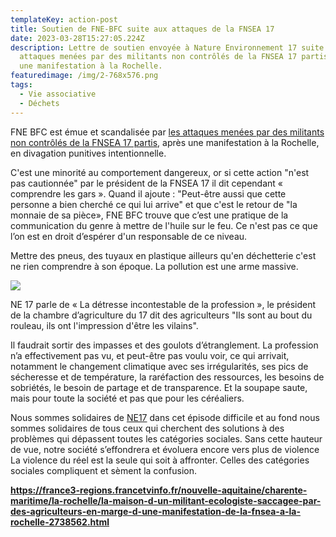 ```yaml
---
templateKey: action-post
title: Soutien de FNE-BFC suite aux attaques de la FNSEA 17
date: 2023-03-28T15:27:05.224Z
description: Lettre de soutien envoyée à Nature Environnement 17 suite aux
  attaques menées par des militants non contrôlés de la FNSEA 17 partis, après
  une manifestation à la Rochelle.
featuredimage: /img/2-768x576.png
tags:
  - Vie associative
  - Déchets
---
```

FNE BFC est émue et scandalisée par [les attaques menées par des militants non contrôlés de la FNSEA 17 partis](https://www.ne17.fr/nouvelle-agression-du-vice-president-de-nature-environnement-17-va-t-on-parler-dagri-terrorisme/), après une manifestation à la Rochelle, en divagation punitives intentionnelle. 

C'est une minorité au comportement dangereux, or si cette action "n'est pas cautionnée" par le président de la FNSEA 17 il dit cependant « comprendre les gars ». Quand il ajoute : "Peut-être aussi que cette personne a bien cherché ce qui lui arrive" et que c'est le retour de "la monnaie de sa pièce», FNE BFC trouve que c’est une pratique de la communication du genre à mettre de l'huile sur le feu. Ce n'est pas ce que l’on est en droit d’espérer d'un responsable de ce niveau.

Mettre des pneus, des tuyaux en plastique ailleurs qu'en déchetterie c'est ne rien comprendre à son époque. La pollution est une arme massive.

![](/img/2-768x576.png?nf_resize=fit&w=300#img-center)

NE 17 parle de « La détresse incontestable de la profession », le président de la chambre d’agriculture du 17 dit des agriculteurs "Ils sont au bout du rouleau, ils ont l'impression d'être les vilains".

Il faudrait sortir des impasses et des goulots d’étranglement. La profession n’a effectivement pas vu, et peut-être pas voulu voir, ce qui arrivait, notamment le changement climatique avec ses irrégularités, ses pics de sécheresse et de température, la raréfaction des ressources, les besoins de sobriétés, le besoin de partage et de transparence. Et la soupape saute, mais pour toute la société et pas que pour les céréaliers.

Nous sommes solidaires de [NE17](https://www.ne17.fr/) dans cet épisode difficile et au fond nous sommes solidaires de tous ceux qui cherchent des solutions à des problèmes qui dépassent toutes les catégories sociales. Sans cette hauteur de vue, notre société s’effondrera et évoluera encore vers plus de  violence La violence du réel est la seule qui soit à affronter. Celles des catégories sociales compliquent et sèment la confusion.

<!--StartFragment-->

**[https://france3-regions.​francetvinfo.fr/nouvelle-​aquitaine/charente-maritime/​la-rochelle/la-maison-d-un-​militant-ecologiste-saccagee-​par-des-agriculteurs-en-marge-​d-une-manifestation-de-la-​fnsea-a-la-rochelle-2738562.​html](https://france3-regions.francetvinfo.fr/nouvelle-aquitaine/charente-maritime/la-rochelle/la-maison-d-un-militant-ecologiste-saccagee-par-des-agriculteurs-en-marge-d-une-manifestation-de-la-fnsea-a-la-rochelle-2738562.html)**

<!--EndFragment-->